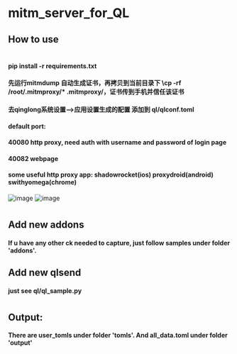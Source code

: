 # mitm_server_for_QL
## How to use
#
#### pip install -r requirements.txt
#### 先运行mitmdump 自动生成证书，再拷贝到当前目录下 \cp -rf /root/.mitmproxy/* .mitmproxy/，证书传到手机并信任该证书
#### 去qinglong系统设置-->应用设置生成的配置 添加到 ql/qlconf.toml
#### default port: 
#### 40080 http proxy, need auth with username and password of login page
#### 40082 webpage
#### some useful http proxy app: shadowrocket(ios) proxydroid(android) swithyomega(chrome)
![image](https://github.com/HanEightTurtle/mitm_server/tree/master/IMG/login.png)
![image](https://github.com/HanEightTurtle/mitm_server/tree/master/IMG/user.png)
# 
## Add new addons
#### If u have any other ck needed to capture, just follow samples under folder 'addons'.
## Add new qlsend
#### just see ql/ql_sample.py
####
#
## Output:
#### There are user_tomls under folder 'tomls'. And all_data.toml under folder 'output'
